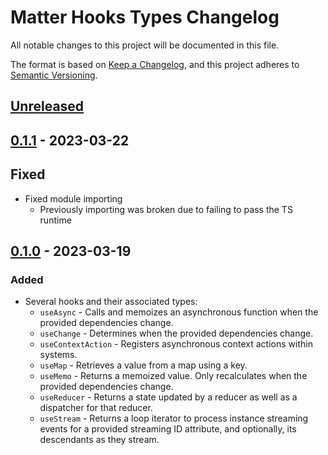 # Matter Hooks Types Changelog

All notable changes to this project will be documented in this file.

The format is based on [Keep a Changelog][kac], and this project adheres to
[Semantic Versioning][semver].

[kac]: https://keepachangelog.com/en/1.1.0/
[semver]: https://semver.org/spec/v2.0.0.html

## [Unreleased]

## [0.1.1] - 2023-03-22

## Fixed

- Fixed module importing
  - Previously importing was broken due to failing to pass the TS runtime

## [0.1.0] - 2023-03-19

### Added

- Several hooks and their associated types:
  - `useAsync` - Calls and memoizes an asynchronous function when the provided
    dependencies change.
  - `useChange` - Determines when the provided dependencies change.
  - `useContextAction` - Registers asynchronous context actions within systems.
  - `useMap` - Retrieves a value from a map using a key.
  - `useMemo` - Returns a memoized value. Only recalculates when the provided
    dependencies change.
  - `useReducer` - Returns a state updated by a reducer as well as a dispatcher
    for that reducer.
  - `useStream` - Returns a loop iterator to process instance streaming events
    for a provided streaming ID attribute, and optionally, its descendants as
    they stream.

[unreleased]: https://github.com/LastTalon/matter-hooks/compare/v0.1.1...HEAD
[0.1.1]: https://github.com/LastTalon/matter-hooks/releases/tag/v0.1.1
[0.1.0]: https://github.com/LastTalon/matter-hooks/releases/tag/v0.1.0
